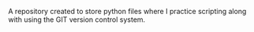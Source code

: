 A repository created to store python files where I practice scripting along with using the GIT version control system.